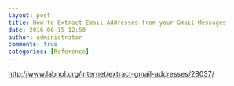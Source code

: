 ```yaml
---
layout: post
title: How to Extract Email Addresses from your Gmail Messages
date: 2016-06-15 12:50
author: administrator
comments: true
categories: [Reference]
---
```

http://www.labnol.org/internet/extract-gmail-addresses/28037/
